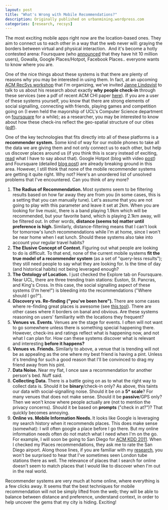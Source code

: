 ```yaml
---
layout: post
title: "What's Wrong with Mobile Recommendations?"
description: Originally published on urbanmining.wordpress.com
categories: [research, recsys]
---
```


The most exciting mobile apps right now are the location-based ones. They aim to connect us to each other in a way that the web never will: graying the borders between virtual and physical interaction.  And it's become a hotly contested arena: Foursquare (who <a href="http://blog.foursquare.com/2011/06/20/holysmokes10millionpeople/" target="_blank">announced</a> that they have hit 10 million users), Gowalla, Google Places/Hotpot, Facebook Places.. everyone wants to know where you are.

One of the nice things about these systems is that there are plenty of reasons why you may be interested in using them. In fact, at an upcoming <a href="http://pema2011.cs.ucl.ac.uk/" target="_blank">ACM RecSys workshop</a> that I'm organizing, we've invited <a href="http://www.cs.cmu.edu/~jklindqv/" target="_blank">Janne Lindqvist</a> to talk to us about his research about exactly <strong>why people check-in</strong> through these services (see a pdf of recent ACM CHI paper <a href="http://www.cs.cmu.edu/~jklindqv/chi2011web.pdf" target="_blank">here</a>). If you are a user of these systems yourself, you know that there are strong elements of social signalling, connecting with friends, playing games and competition going on (I even held the mayorship of UCL's Computer Science department on <a href="https://foursquare.com/venue/3702770" target="_blank">foursquare</a> for a while); as a researcher, you may be interested to know about how these check-ins reflect the geo-spatial structure of our cities (<a href="http://urbagram.net/media/SensingTheUrban-WP.pdf" target="_blank">pdf</a>).

One of the key technologies that fits directly into all of these platforms is a <strong>recommender system.</strong> Some kind of way for our mobile phones to take all the data we are giving them and not only connect us to each other, but help us discover places around us (if you think this is scary instead of exciting, <a href="http://urbanmining.wordpress.com/2011/06/20/blowing-filter-bubbles/" target="_blank">read</a> what I have to say about that). Google Hotpot (blog with video <a href="http://places.blogspot.com/2011/06/video-get-great-recommendations-using_10.html" target="_blank">post</a>) and Foursquare (detailed <a href="http://engineering.foursquare.com/2011/03/22/building-a-recommendation-engine-foursquare-style/" target="_blank">blog post</a>) are already breaking ground in this area. However, I still think that none of the mobile recommender systems are getting it quite right. Why not? Here's an unordered list of unsolved problems that I've encountered. Can you think of any more?
<ol>
	<li><strong>The Radius of Recommendation. </strong>Most systems seem to be filtering results based on how far away they are from you (in some cases, this is a setting that you can manually tune). Let's assume that you are not going to play with this parameter and leave it set at 2km. When you are looking for live music, there is a band playing 1.9km which will be recommended, but your favorite band, which is playing 2.1km away, will be filtered out. In other words, <strong>distance (seems to) matter until preference is high. </strong>Similarly, distance-filtering means that I can't look for tomorrow's lunch recommendations while I'm at home, since I won't be near home when I eat lunch. Should these systems also take into account your regular travel habits?</li>
	<li><strong>The Elusive Concept of Context. </strong>Figuring out what people are looking to do is difficult. To that end, none of the current mobile systems <strong>fit the true model of a recommender system</strong> (as a set of "query-less results"); they still need people to say what they are looking for. Is the time of day (and historical habits) not being leveraged enough?</li>
	<li><strong>The Ontology of Location.</strong> I just checked the Explore tab on Foursquare. Near UCL, there are three trending train stations: Euston, St. Pancras, and King's Cross. In this case, the social signalling aspect of these systems (I'm here!") is bleeding into the recommendations ("Where should I go?").</li>
	<li><strong>Discovery vs. Re-finding ("you've been here"). </strong>There are some cases where re-finding great places is awesome (see <a href="http://4squareand7yearsago.com/" target="_blank">this tool</a>). There are other cases where it borders on banal and obvious. Are these systems reasoning on users' familiarity with the locations they frequent?</li>
	<li><strong>Venues vs. Events</strong>. Venues are the stage for events. I often will not want to go somewhere unless there is something special happening there. However, check-ins and ratings reflect what is happening now, and not what I can plan for. How can these systems discover what is relevant and interesting <strong>before it happens?</strong></li>
	<li><strong>Venues vs. Friends. </strong>Similarly to above, a venue that is trending will not be as appealing as the one where my best friend is having a pint. Unless it's trending for such a good reason that I'll be convinced to drag my friend away from his pint.</li>
	<li><strong>Data Noise. </strong>Near my flat, I once saw a recommendation for another person's bed. Nuff said.</li>
	<li><strong>Collecting Data. </strong>There is a battle going on as to what the right way to collect data is. Should it be <strong>binary</strong>/check-in only? As above, this taints our data with social-signalling noise. Should it be on a <strong>5* scale</strong>? For many venues that does not make sense. Should it be <strong>passive</strong>/GPS only? Then we won't know where people actually are (not to mention the privacy concerns). Should it be based on <strong>prompts</strong> ("check in at?")? That quickly becomes annoying.</li>
	<li><strong>Online vs. Mobile Information Needs. </strong>It looks like Google is leveraging my search history when it recommends places. This does make sense (somewhat): I will often google a place before I go there. But my online information needs often do not match what I need when I'm on the go. For example, I will soon be going to San Diego for <a href="http://www.sigkdd.org/kdd2011/" target="_blank">ACM KDD 2011</a>. When I checked my Places recommendations, they ask me to rate the San Diego airport. Along those lines, if you are familiar with my <a href="http://www.cs.ucl.ac.uk/staff/nlathia/publications.html" target="_blank">research</a>, you won't be surprised to hear that I've sometimes seen London tube stations there as well. The relevance of places that I search for online doesn't seem to match places that I would like to discover when I'm out in the real world.</li>
</ol>
Recommender systems are very much at home online, where everything is a few clicks away. It seems that the best techniques for mobile recommendation will not be simply lifted from the web; they will be able to balance between distance and preference, understand context, in order to help uncover the gems that my city is hiding. Exciting!